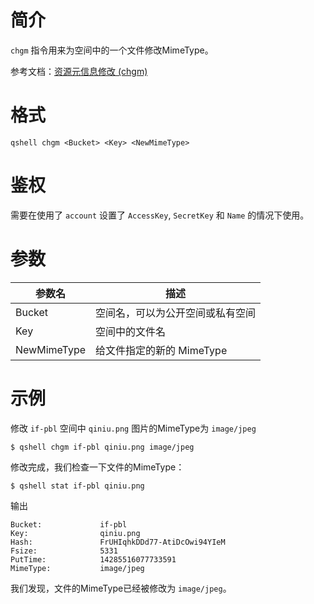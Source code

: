 # 简介
`chgm` 指令用来为空间中的一个文件修改MimeType。

参考文档：[资源元信息修改 (chgm)](http://developer.qiniu.com/code/v6/api/kodo-api/rs/chgm.html)

# 格式
```
qshell chgm <Bucket> <Key> <NewMimeType>
```

# 鉴权
需要在使用了 `account` 设置了 `AccessKey`, `SecretKey` 和 `Name` 的情况下使用。

# 参数
|    参数名   |             描述                   |
|-------------|------------------------------------|
|    Bucket   |空间名，可以为公开空间或私有空间   |
|     Key     |空间中的文件名                  |
| NewMimeType |给文件指定的新的 MimeType       |

# 示例
修改 `if-pbl` 空间中 `qiniu.png` 图片的MimeType为 `image/jpeg`
```
$ qshell chgm if-pbl qiniu.png image/jpeg
```

修改完成，我们检查一下文件的MimeType：
```
$ qshell stat if-pbl qiniu.png
```

输出
```
Bucket:             if-pbl
Key:                qiniu.png
Hash:               FrUHIqhkDDd77-AtiDcOwi94YIeM
Fsize:              5331
PutTime:            14285516077733591
MimeType:           image/jpeg

```
我们发现，文件的MimeType已经被修改为 `image/jpeg`。
